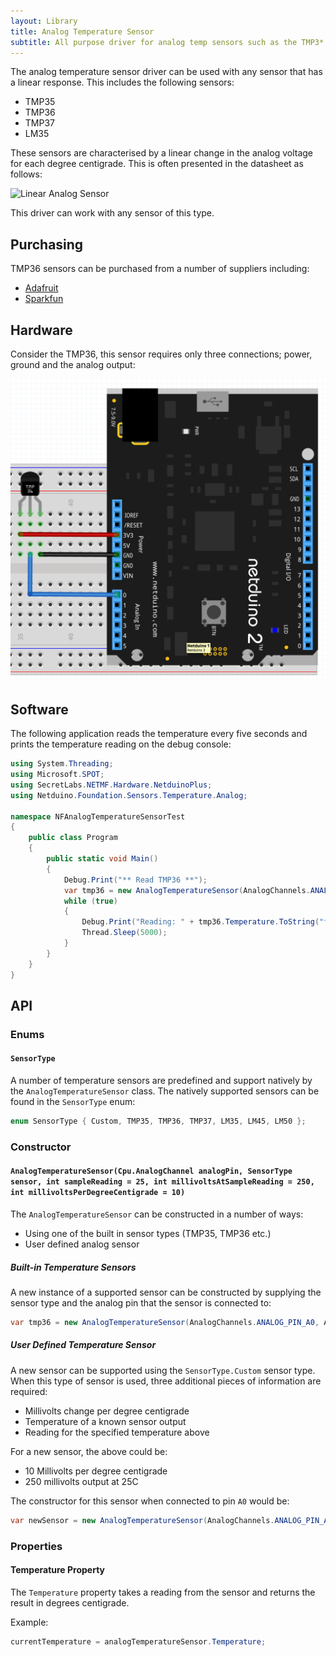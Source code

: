 ```yaml
---
layout: Library
title: Analog Temperature Sensor
subtitle: All purpose driver for analog temp sensors such as the TMP3* and LM35 series.
---
```


The analog temperature sensor driver can be used with any sensor that has a linear response.  This includes the following sensors:

* TMP35
* TMP36
* TMP37
* LM35

These sensors are characterised by a linear change in the analog voltage for each degree centigrade.  This is often presented in the datasheet as follows:

![Linear Analog Sensor](/API/Sensors/Temperature/Analog/AnalogSensorLinearResponse.png)

This driver can work with any sensor of this type.

## Purchasing

TMP36 sensors can be purchased from a number of suppliers including:

* [Adafruit](https://www.adafruit.com/product/165)
* [Sparkfun](https://www.sparkfun.com/products/10988)

## Hardware

Consider the TMP36, this sensor requires only three connections; power, ground and the analog output:

![](TMP36.png)

## Software

The following application reads the temperature every five seconds and prints the temperature reading on the debug console:

```csharp
using System.Threading;
using Microsoft.SPOT;
using SecretLabs.NETMF.Hardware.NetduinoPlus;
using Netduino.Foundation.Sensors.Temperature.Analog;

namespace NFAnalogTemperatureSensorTest
{
    public class Program
    {
        public static void Main()
        {
            Debug.Print("** Read TMP36 **");
            var tmp36 = new AnalogTemperatureSensor(AnalogChannels.ANALOG_PIN_A0, AnalogTemperatureSensor.SensorType.TMP36);
            while (true)
            {
                Debug.Print("Reading: " + tmp36.Temperature.ToString("f2"));
                Thread.Sleep(5000);
            }
        }
    }
}
```

## API

### Enums

#### `SensorType`

A number of temperature sensors are predefined and support natively by the `AnalogTemperatureSensor` class.  The natively supported sensors can be found in the `SensorType` enum:

```csharp
enum SensorType { Custom, TMP35, TMP36, TMP37, LM35, LM45, LM50 };
```

### Constructor

#### `AnalogTemperatureSensor(Cpu.AnalogChannel analogPin, SensorType sensor, int sampleReading = 25, int millivoltsAtSampleReading = 250, int millivoltsPerDegreeCentigrade = 10)`

The `AnalogTemperatureSensor` can be constructed in a number of ways:

* Using one of the built in sensor types (TMP35, TMP36 etc.)
* User defined analog sensor

##### Built-in Temperature Sensors

A new instance of a supported sensor can be constructed  by supplying the sensor type and the analog pin that the sensor is connected to:

```csharp
var tmp36 = new AnalogTemperatureSensor(AnalogChannels.ANALOG_PIN_A0, AnalogTemperatureSensor.SensorType.TMP36);
```

##### User Defined Temperature Sensor

A new sensor can be supported using the `SensorType.Custom` sensor type.  When this type of sensor is used, three additional pieces of information are required:

* Millivolts change per degree centigrade 
* Temperature of a known sensor output
* Reading for the specified temperature above

For a new sensor, the above could be:

* 10 Millivolts per degree centigrade
* 250 millivolts output at 25C

The constructor for this sensor when connected to pin `A0` would be:

```csharp
var newSensor = new AnalogTemperatureSensor(AnalogChannels.ANALOG_PIN_A0, 25, 250, 10);
```

### Properties

#### Temperature Property

The `Temperature` property takes a reading from the sensor and returns the result in degrees centigrade.

Example:

```csharp
currentTemperature = analogTemperatureSensor.Temperature;
```